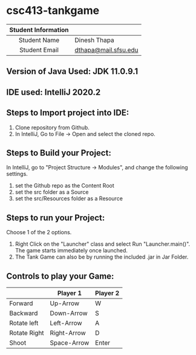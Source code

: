 # csc413-tankgame


| Student Information |                |
|:-------------------:|----------------|
|  Student Name       |  Dinesh Thapa   |
|  Student Email      |   dthapa@mail.sfsu.edu   |


## Version of Java Used: JDK 11.0.9.1

## IDE used: IntelliJ 2020.2

## Steps to Import project into IDE:
1. Clone repository from Github.
2. In IntelliJ, Go to File -> Open and select the cloned repo.

## Steps to Build your Project:
In IntelliJ, go to "Project Structure -> Modules", and change the following settings.
 1. set the Github repo as the Content Root
 2. set the src folder as a Source
 3. set the src/Resources folder as a Resource
 
## Steps to run your Project:
Choose 1 of the 2 options.
1. Right Click on the "Launcher" class and select Run "Launcher.main()". The game starts immediately once launched.
2. The Tank Game can also be by running the included .jar in Jar Folder. 

## Controls to play your Game:

|               | Player 1 | Player 2 |
|---------------|----------|----------|
|  Forward      |  Up-Arrow       |     W    |
|  Backward     |  Down-Arrow     |     S    |
|  Rotate left  |  Left-Arrow     |     A    |
|  Rotate Right |  Right-Arrow    |     D    |
|  Shoot        |  Space-Arrow    |     Enter|

